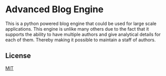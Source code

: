 # Advanced Blog Engine

This is a python powered blog engine that could be used for large scale applications. This engine is unlike many others due to the fact that it supports the ability to have multiple authors and give analytical details for each of them. Thereby making it possible to maintain a staff of authors.

## License
[MIT](https://github.com/loganlennox/advanced-blog-engine/blob/master/LICENSE)
